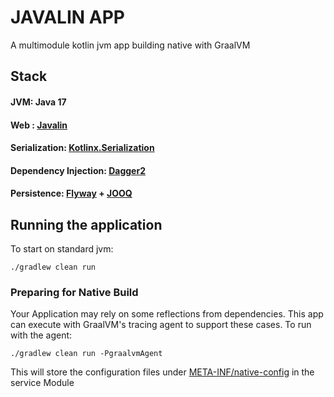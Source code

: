 # JAVALIN APP

A multimodule kotlin jvm app building native  with GraalVM

## Stack
#### JVM: Java 17
#### Web : [Javalin](https://javalin.io) 
#### Serialization: [Kotlinx.Serialization](https://kotlinlang.org/api/kotlinx.serialization/)
#### Dependency Injection: [Dagger2](https://dagger.dev/)
#### Persistence: [Flyway](https://flywaydb.org/) + [JOOQ](https://www.jooq.org/) 

## Running the application
To start on standard jvm:
```shell
./gradlew clean run
```

### Preparing for Native Build
Your Application may rely on some reflections from dependencies. 
This app can execute with GraalVM's tracing agent to support these cases.
To run with the agent:
```shell
./gradlew clean run -PgraalvmAgent
```
This will store the configuration files under [META-INF/native-config](service/src/main/resources/META-INF/native-config) in the service Module